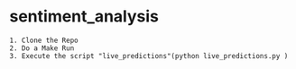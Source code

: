 # sentiment_analysis


```buildoutcfg
1. Clone the Repo
2. Do a Make Run
3. Execute the script "live_predictions"(python live_predictions.py ) 
```
